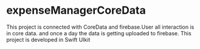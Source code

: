 # expenseManagerCoreData
This project is connected with CoreData and firebase.User all interaction is in core data. and once a day the data is getting uploaded to firebase. This project is developed in Swift UIkit
